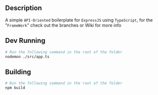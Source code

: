 ## Description
A simple `API-Oriented` boilerplate for `ExpressJS` using `TypeScript`, for the "`FrameWork`" check out the branches or Wiki for more info

## Dev Running
```bash
# Run the following command in the root of the folder
nodemon ./src/app.ts
```

## Building
```bash
# Run the following command in the root of the folder
npm build
```
